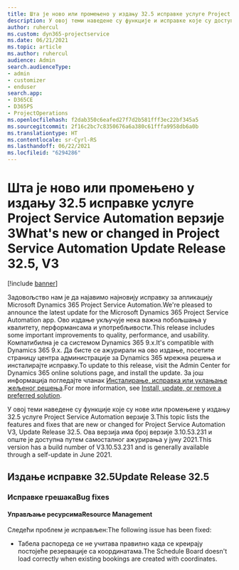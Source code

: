 ```yaml
---
title: Шта је ново или промењено у издању 32.5 исправке услуге Project Service Automation верзије 3
description: У овој теми наведене су функције и исправке које су доступне у издању 32.5 исправке услуге Project Service Automation верзије 3.
author: ruhercul
ms.custom: dyn365-projectservice
ms.date: 06/21/2021
ms.topic: article
ms.author: ruhercul
audience: Admin
search.audienceType:
- admin
- customizer
- enduser
search.app:
- D365CE
- D365PS
- ProjectOperations
ms.openlocfilehash: f2dab350c6eafed27f7d2b581fff3ec22bf345a5
ms.sourcegitcommit: 2f16c2bc7c8350676a6a380c61fffa9958db6a0b
ms.translationtype: HT
ms.contentlocale: sr-Cyrl-RS
ms.lasthandoff: 06/22/2021
ms.locfileid: "6294286"
---
```

# <a name="whats-new-or-changed-in-project-service-automation-update-release-325-v3"></a><span data-ttu-id="ef0f5-103">Шта је ново или промењено у издању 32.5 исправке услуге Project Service Automation верзије 3</span><span class="sxs-lookup"><span data-stu-id="ef0f5-103">What's new or changed in Project Service Automation Update Release 32.5, V3</span></span>

[!include [banner](../includes/psa-now-project-operations.md)]

<span data-ttu-id="ef0f5-104">Задовољство нам је да најавимо најновију исправку за апликацију Microsoft Dynamics 365 Project Service Automation.</span><span class="sxs-lookup"><span data-stu-id="ef0f5-104">We're pleased to announce the latest update for the Microsoft Dynamics 365 Project Service Automation app.</span></span> <span data-ttu-id="ef0f5-105">Ово издање укључује нека важна побољшања у квалитету, перформансама и употребљивости.</span><span class="sxs-lookup"><span data-stu-id="ef0f5-105">This release includes some important improvements to quality, performance, and usability.</span></span> <span data-ttu-id="ef0f5-106">Компатибилна је са системом Dynamics 365 9.x.</span><span class="sxs-lookup"><span data-stu-id="ef0f5-106">It's compatible with Dynamics 365 9.x.</span></span> <span data-ttu-id="ef0f5-107">Да бисте се ажурирали на ово издање, посетите страницу центра администрације за Dynamics 365 мрежна решења и инсталирајте исправку.</span><span class="sxs-lookup"><span data-stu-id="ef0f5-107">To update to this release, visit the Admin Center for Dynamics 365 online solutions page, and install the update.</span></span> <span data-ttu-id="ef0f5-108">За још информација погледајте чланак [Инсталирање, исправка или уклањање жељеног решења](/power-platform/admin/install-remove-preferred-solution).</span><span class="sxs-lookup"><span data-stu-id="ef0f5-108">For more information, see [Install, update, or remove a preferred solution](/power-platform/admin/install-remove-preferred-solution).</span></span>

<span data-ttu-id="ef0f5-109">У овој теми наведене су функције које су нове или промењене у издању 32.5 услуге Project Service Automation верзије 3.</span><span class="sxs-lookup"><span data-stu-id="ef0f5-109">This topic lists the features and fixes that are new or changed for Project Service Automation V3, Update Release 32.5.</span></span> <span data-ttu-id="ef0f5-110">Ова верзија има број верзије 3.10.53.231 и опште је доступна путем самосталног ажурирања у јуну 2021.</span><span class="sxs-lookup"><span data-stu-id="ef0f5-110">This version has a build number of V3.10.53.231 and is generally available through a self-update in June 2021.</span></span>

## <a name="update-release-325"></a><span data-ttu-id="ef0f5-111">Издање исправке 32.5</span><span class="sxs-lookup"><span data-stu-id="ef0f5-111">Update Release 32.5</span></span>

### <a name="bug-fixes"></a><span data-ttu-id="ef0f5-112">Исправке грешака</span><span class="sxs-lookup"><span data-stu-id="ef0f5-112">Bug fixes</span></span>

#### <a name="resource-management"></a><span data-ttu-id="ef0f5-113">Управљање ресурсима</span><span class="sxs-lookup"><span data-stu-id="ef0f5-113">Resource Management</span></span>

<span data-ttu-id="ef0f5-114">Следећи проблем је исправљен:</span><span class="sxs-lookup"><span data-stu-id="ef0f5-114">The following issue has been fixed:</span></span>

- <span data-ttu-id="ef0f5-115">Табела распореда се не учитава правилно када се креирају постојеће резервације са координатама.</span><span class="sxs-lookup"><span data-stu-id="ef0f5-115">The Schedule Board doesn't load correctly when existing bookings are created with coordinates.</span></span>

